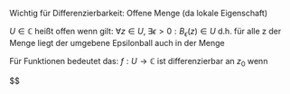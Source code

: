 Wichtig für Differenzierbarkeit: Offene Menge (da lokale Eigenschaft)

$U \in \mathbb{C}$ heißt offen wenn gilt: $\forall z \in U, \; \exists \epsilon > 0 : B_\epsilon(z) \in U$
d.h. für alle z der Menge liegt der umgebene Epsilonball auch in der Menge


Für Funktionen bedeutet das:
$f: U \to \mathbb{C}$ ist differenzierbar an $z_0$ wenn

$$
